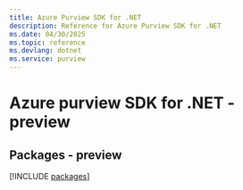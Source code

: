 ```yaml
---
title: Azure Purview SDK for .NET
description: Reference for Azure Purview SDK for .NET
ms.date: 04/30/2025
ms.topic: reference
ms.devlang: dotnet
ms.service: purview
---
```

# Azure purview SDK for .NET - preview
## Packages - preview
[!INCLUDE [packages](purview-index.md)]